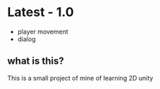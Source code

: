 # Latest - 1.0
* player movement
* dialog
## what is this?
This is a small project of mine of learning 2D unity
